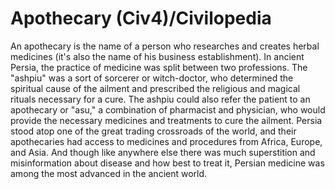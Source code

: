 # Apothecary (Civ4)/Civilopedia

An apothecary is the name of a person who researches and creates herbal medicines (it's also the name of his business establishment). In ancient Persia, the practice of medicine was split between two professions. The "ashpiu" was a sort of sorcerer or witch-doctor, who determined the spiritual cause of the ailment and prescribed the religious and magical rituals necessary for a cure. The ashpiu could also refer the patient to an apothecary or "asu," a combination of pharmacist and physician, who would provide the necessary medicines and treatments to cure the ailment. 
Persia stood atop one of the great trading crossroads of the world, and their apothecaries had access to medicines and procedures from Africa, Europe, and Asia. And though like anywhere else there was much superstition and misinformation about disease and how best to treat it, Persian medicine was among the most advanced in the ancient world.